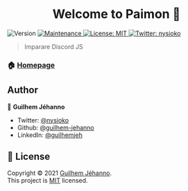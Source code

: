 <h1 align="center">Welcome to Paimon 👋</h1>
<p>
  <img alt="Version" src="https://img.shields.io/badge/version-1.0.0-blue.svg?cacheSeconds=2592000" />
  <a href="https://github.com/guilhem-jehanno/paimon/graphs/commit-activity" target="_blank">
    <img alt="Maintenance" src="https://img.shields.io/badge/Maintained%3F-yes-green.svg" />
  </a>
  <a href="https://github.com/guilhem-jehanno/paimon/blob/master/LICENSE" target="_blank">
    <img alt="License: MIT" src="https://img.shields.io/github/license/guilhem-jehanno/Paimon" />
  </a>
  <a href="https://twitter.com/nysioko" target="_blank">
    <img alt="Twitter: nysioko" src="https://img.shields.io/twitter/follow/nysioko.svg?style=social" />
  </a>
</p>

> Imparare Discord JS

### 🏠 [Homepage](https://github.com/guilhem-jehanno/paimon#readme)

## Author

👤 **Guilhem Jéhanno**

* Twitter: [@nysioko](https://twitter.com/nysioko)
* Github: [@guilhem-jehanno](https://github.com/guilhem-jehanno)
* LinkedIn: [@guilhemjeh](https://linkedin.com/in/guilhemjeh)

## 📝 License

Copyright © 2021 [Guilhem Jéhanno](https://github.com/guilhem-jehanno).<br />
This project is [MIT](https://github.com/guilhem-jehanno/paimon/blob/master/LICENSE) licensed.
